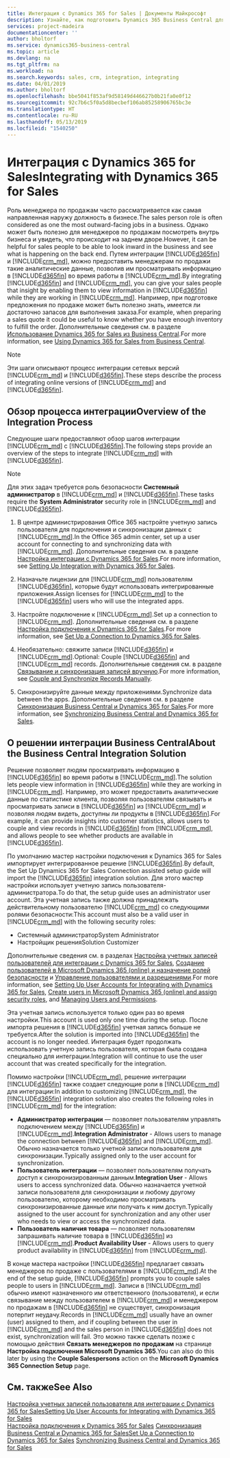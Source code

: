 ```yaml
---
title: Интеграция с Dynamics 365 for Sales | Документы Майкрософт
description: Узнайте, как подготовить Dynamics 365 Business Central для интеграции с Dynamics 365 for Sales.
services: project-madeira
documentationcenter: ''
author: bholtorf
ms.service: dynamics365-business-central
ms.topic: article
ms.devlang: na
ms.tgt_pltfrm: na
ms.workload: na
ms.search.keywords: sales, crm, integration, integrating
ms.date: 04/01/2019
ms.author: bholtorf
ms.openlocfilehash: bbe5041f853af9d58149d446627b0b21fa0e0f12
ms.sourcegitcommit: 92c7b6c5f0a5d8becbef106ab85258906765bc3e
ms.translationtype: HT
ms.contentlocale: ru-RU
ms.lasthandoff: 05/13/2019
ms.locfileid: "1540250"
---
```

# <a name="integrating-with-dynamics-365-for-sales"></a><span data-ttu-id="5cc0e-103">Интеграция с Dynamics 365 for Sales</span><span class="sxs-lookup"><span data-stu-id="5cc0e-103">Integrating with Dynamics 365 for Sales</span></span>
<span data-ttu-id="5cc0e-104">Роль менеджера по продажам часто рассматривается как самая направленная наружу должность в бизнесе.</span><span class="sxs-lookup"><span data-stu-id="5cc0e-104">The sales person role is often considered as one the most outward-facing jobs in a business.</span></span> <span data-ttu-id="5cc0e-105">Однако может быть полезно для менеджеров по продажам посмотреть внутрь бизнеса и увидеть, что происходит на заднем дворе.</span><span class="sxs-lookup"><span data-stu-id="5cc0e-105">However, it can be helpful for sales people to be able to look inward in the business and see what is happening on the back end.</span></span> <span data-ttu-id="5cc0e-106">Путем интеграции [!INCLUDE[d365fin](includes/d365fin_md.md)] и [!INCLUDE[crm_md](includes/crm_md.md)], можно предоставить менеджерам по продажи такие аналитические данные, позволив им просматривать информацию в [!INCLUDE[d365fin](includes/d365fin_md.md)] во время работы в [!INCLUDE[crm_md](includes/crm_md.md)].</span><span class="sxs-lookup"><span data-stu-id="5cc0e-106">By integrating [!INCLUDE[d365fin](includes/d365fin_md.md)] and [!INCLUDE[crm_md](includes/crm_md.md)], you can give your sales people that insight by enabling them to view information in [!INCLUDE[d365fin](includes/d365fin_md.md)] while they are working in [!INCLUDE[crm_md](includes/crm_md.md)].</span></span> <span data-ttu-id="5cc0e-107">Например, при подготовке предложения по продаже может быть полезно знать, имеется ли достаточно запасов для выполнения заказа.</span><span class="sxs-lookup"><span data-stu-id="5cc0e-107">For example, when preparing a sales quote it could be useful to know whether you have enough inventory to fulfill the order.</span></span> <span data-ttu-id="5cc0e-108">Дополнительные сведения см. в разделе [Использование Dynamics 365 for Sales из Business Central](marketing-integrate-dynamicscrm.md).</span><span class="sxs-lookup"><span data-stu-id="5cc0e-108">For more information, see [Using Dynamics 365 for Sales from Business Central](marketing-integrate-dynamicscrm.md).</span></span>

> [!Note]
> <span data-ttu-id="5cc0e-109">Эти шаги описывают процесс интеграции сетевых версий [!INCLUDE[crm_md](includes/crm_md.md)] и [!INCLUDE[d365fin](includes/d365fin_md.md)].</span><span class="sxs-lookup"><span data-stu-id="5cc0e-109">These steps describe the process of integrating online versions of [!INCLUDE[crm_md](includes/crm_md.md)] and [!INCLUDE[d365fin](includes/d365fin_md.md)].</span></span>

<!--## Software Requirements
You must have an Office 365 subscription, and both [!INCLUDE[crm_md](includes/crm_md.md)] and [!INCLUDE[d365fin](includes/d365fin_md.md)] must be part of the same organization.  -->

## <a name="overview-of-the-integration-process"></a><span data-ttu-id="5cc0e-110">Обзор процесса интеграции</span><span class="sxs-lookup"><span data-stu-id="5cc0e-110">Overview of the Integration Process</span></span>
<span data-ttu-id="5cc0e-111">Следующие шаги предоставляют обзор шагов интеграции [!INCLUDE[crm_md](includes/crm_md.md)] с [!INCLUDE[d365fin](includes/d365fin_md.md)].</span><span class="sxs-lookup"><span data-stu-id="5cc0e-111">The following steps provide an overview of the steps to integrate [!INCLUDE[crm_md](includes/crm_md.md)] with [!INCLUDE[d365fin](includes/d365fin_md.md)].</span></span>

> [!Note]  
> <span data-ttu-id="5cc0e-112">Для этих задач требуется роль безопасности **Системный администратор** в [!INCLUDE[crm_md](includes/crm_md.md)] и [!INCLUDE[d365fin](includes/d365fin_md.md)].</span><span class="sxs-lookup"><span data-stu-id="5cc0e-112">These tasks require the **System Administrator** security role in [!INCLUDE[crm_md](includes/crm_md.md)] and [!INCLUDE[d365fin](includes/d365fin_md.md)].</span></span>  

1. <span data-ttu-id="5cc0e-113">В центре администрирования Office 365 настройте учетную запись пользователя для подключения и синхронизации данных с [!INCLUDE[crm_md](includes/crm_md.md)].</span><span class="sxs-lookup"><span data-stu-id="5cc0e-113">In the Office 365 admin center, set up a user account for connecting to and synchronizing data with [!INCLUDE[crm_md](includes/crm_md.md)].</span></span> <span data-ttu-id="5cc0e-114">Дополнительные сведения см. в разделе [Настройка интеграции с Dynamics 365 for Sales](admin-setting-up-integration-with-dynamics-sales.md).</span><span class="sxs-lookup"><span data-stu-id="5cc0e-114">For more information, see [Setting Up Integration with Dynamics 365 for Sales](admin-setting-up-integration-with-dynamics-sales.md).</span></span>

2. <span data-ttu-id="5cc0e-115">Назначьте лицензии для [!INCLUDE[crm_md](includes/crm_md.md)] пользователям [!INCLUDE[d365fin](includes/d365fin_md.md)], которые будут использовать интегрированные приложения.</span><span class="sxs-lookup"><span data-stu-id="5cc0e-115">Assign licenses for [!INCLUDE[crm_md](includes/crm_md.md)] to the [!INCLUDE[d365fin](includes/d365fin_md.md)] users who will use the integrated apps.</span></span>

3. <span data-ttu-id="5cc0e-116">Настройте подключение к [!INCLUDE[crm_md](includes/crm_md.md)].</span><span class="sxs-lookup"><span data-stu-id="5cc0e-116">Set up a connection to [!INCLUDE[crm_md](includes/crm_md.md)].</span></span> <span data-ttu-id="5cc0e-117">Дополнительные сведения см. в разделе [Настройка подключения к Dynamics 365 for Sales](admin-how-to-set-up-a-dynamics-crm-connection.md).</span><span class="sxs-lookup"><span data-stu-id="5cc0e-117">For more information, see [Set Up a Connection to Dynamics 365 for Sales](admin-how-to-set-up-a-dynamics-crm-connection.md).</span></span>  

4. <span data-ttu-id="5cc0e-118">Необязательно: свяжите записи [!INCLUDE[d365fin](includes/d365fin_md.md)] и [!INCLUDE[crm_md](includes/crm_md.md)].</span><span class="sxs-lookup"><span data-stu-id="5cc0e-118">Optional: Couple [!INCLUDE[d365fin](includes/d365fin_md.md)] and [!INCLUDE[crm_md](includes/crm_md.md)] records.</span></span> <span data-ttu-id="5cc0e-119">Дополнительные сведения см. в разделе [Связывание и синхронизация записей вручную](admin-how-to-couple-and-synchronize-records-manually.md).</span><span class="sxs-lookup"><span data-stu-id="5cc0e-119">For more information, see [Couple and Synchronize Records Manually](admin-how-to-couple-and-synchronize-records-manually.md).</span></span>

5. <span data-ttu-id="5cc0e-120">Синхронизируйте данные между приложениями.</span><span class="sxs-lookup"><span data-stu-id="5cc0e-120">Synchronize data between the apps.</span></span> <span data-ttu-id="5cc0e-121">Дополнительные сведения см. в разделе [Синхронизация Business Central и Dynamics 365 for Sales](admin-synchronizing-business-central-and-sales.md).</span><span class="sxs-lookup"><span data-stu-id="5cc0e-121">For more information, see [Synchronizing Business Central and Dynamics 365 for Sales](admin-synchronizing-business-central-and-sales.md).</span></span>  

## <a name="about-the-business-central-integration-solution"></a><span data-ttu-id="5cc0e-122">О решении интеграции Business Central</span><span class="sxs-lookup"><span data-stu-id="5cc0e-122">About the Business Central Integration Solution</span></span>
<span data-ttu-id="5cc0e-123">Решение позволяет людям просматривать информацию в [!INCLUDE[d365fin](includes/d365fin_md.md)] во время работы в [!INCLUDE[crm_md](includes/crm_md.md)].</span><span class="sxs-lookup"><span data-stu-id="5cc0e-123">The solution lets people view information in [!INCLUDE[d365fin](includes/d365fin_md.md)] while they are working in [!INCLUDE[crm_md](includes/crm_md.md)].</span></span> <span data-ttu-id="5cc0e-124">Например, это может предоставить аналитические данные по статистике клиента, позволяя пользователям связывать и просматривать записи в [!INCLUDE[d365fin](includes/d365fin_md.md)] из [!INCLUDE[crm_md](includes/crm_md.md)] и позволяя людям видеть, доступны ли продукты в [!INCLUDE[d365fin](includes/d365fin_md.md)].</span><span class="sxs-lookup"><span data-stu-id="5cc0e-124">For example, it can provide insights into customer statistics, allows users to couple and view records in [!INCLUDE[d365fin](includes/d365fin_md.md)] from [!INCLUDE[crm_md](includes/crm_md.md)], and allows people to see whether products are available in [!INCLUDE[d365fin](includes/d365fin_md.md)].</span></span>

<span data-ttu-id="5cc0e-125">По умолчанию мастер настройки подключения к Dynamics 365 for Sales импортирует интегрированное решение [!INCLUDE[d365fin](includes/d365fin_md.md)].</span><span class="sxs-lookup"><span data-stu-id="5cc0e-125">By default, the Set Up Dynamics 365 for Sales Connection assisted setup guide will import the [!INCLUDE[d365fin](includes/d365fin_md.md)] integration solution.</span></span> <span data-ttu-id="5cc0e-126">Для этого мастер настройки использует учетную запись пользователя-администратора.</span><span class="sxs-lookup"><span data-stu-id="5cc0e-126">To do that, the setup guide uses an administrator user account.</span></span> <span data-ttu-id="5cc0e-127">Эта учетная запись также должна принадлежать действительному пользователю [!INCLUDE[crm_md](includes/crm_md.md)] со следующими ролями безопасности:</span><span class="sxs-lookup"><span data-stu-id="5cc0e-127">This account must also be a valid user in [!INCLUDE[crm_md](includes/crm_md.md)] with the following security roles:</span></span>

* <span data-ttu-id="5cc0e-128">Системный администратор</span><span class="sxs-lookup"><span data-stu-id="5cc0e-128">System Administrator</span></span>  
* <span data-ttu-id="5cc0e-129">Настройщик решения</span><span class="sxs-lookup"><span data-stu-id="5cc0e-129">Solution Customizer</span></span>  

<span data-ttu-id="5cc0e-130">Дополнительные сведения см. в разделах [Настройка учетных записей пользователей для интеграции с Dynamics 365 for Sales](admin-setting-up-integration-with-dynamics-sales.md), [Создание пользователей в Microsoft Dynamics 365 (online) и назначение ролей безопасности](/dynamics365/customer-engagement/admin/create-users-assign-online-security-roles.md) и [Управление пользователями и разрешениями](ui-how-users-permissions.md).</span><span class="sxs-lookup"><span data-stu-id="5cc0e-130">For more information, see [Setting Up User Accounts for Integrating with Dynamics 365 for Sales](admin-setting-up-integration-with-dynamics-sales.md), [Create users in Microsoft Dynamics 365 (online) and assign security roles](/dynamics365/customer-engagement/admin/create-users-assign-online-security-roles.md), and [Managing Users and Permissions](ui-how-users-permissions.md).</span></span>  

<span data-ttu-id="5cc0e-131">Эта учетная запись используется только один раз во время настройки.</span><span class="sxs-lookup"><span data-stu-id="5cc0e-131">This account is used only one time during the setup.</span></span> <span data-ttu-id="5cc0e-132">После импорта решения в [!INCLUDE[d365fin](includes/d365fin_md.md)] учетная запись больше не требуется.</span><span class="sxs-lookup"><span data-stu-id="5cc0e-132">After the solution is imported into [!INCLUDE[d365fin](includes/d365fin_md.md)] the account is no longer needed.</span></span> <span data-ttu-id="5cc0e-133">Интеграция будет продолжать использовать учетную запись пользователя, которая была создана специально для интеграции.</span><span class="sxs-lookup"><span data-stu-id="5cc0e-133">Integration will continue to use the user account that was created specifically for the integration.</span></span>

<span data-ttu-id="5cc0e-134">Помимо настройки [!INCLUDE[crm_md](includes/crm_md.md)], решение интеграции [!INCLUDE[d365fin](includes/d365fin_md.md)] также создает следующие роли в [!INCLUDE[crm_md](includes/crm_md.md)] для интеграции:</span><span class="sxs-lookup"><span data-stu-id="5cc0e-134">In addition to customizing [!INCLUDE[crm_md](includes/crm_md.md)], the [!INCLUDE[d365fin](includes/d365fin_md.md)] integration solution also creates the following roles in [!INCLUDE[crm_md](includes/crm_md.md)] for the integration:</span></span>

* <span data-ttu-id="5cc0e-135">**Администратор интеграции** — позволяет пользователям управлять подключением между [!INCLUDE[d365fin](includes/d365fin_md.md)] и [!INCLUDE[crm_md](includes/crm_md.md)].</span><span class="sxs-lookup"><span data-stu-id="5cc0e-135">**Integration Administrator** - Allows users to manage the connection between [!INCLUDE[d365fin](includes/d365fin_md.md)] and [!INCLUDE[crm_md](includes/crm_md.md)].</span></span> <span data-ttu-id="5cc0e-136">Обычно назначается только учетной записи пользователя для синхронизации.</span><span class="sxs-lookup"><span data-stu-id="5cc0e-136">Typically assigned only to the user account for synchronization.</span></span>  
* <span data-ttu-id="5cc0e-137">**Пользователь интеграции** — позволяет пользователям получать доступ к синхронизированным данным.</span><span class="sxs-lookup"><span data-stu-id="5cc0e-137">**Integration User** - Allows users to access synchronized data.</span></span> <span data-ttu-id="5cc0e-138">Обычно назначается учетной записи пользователя для синхронизации и любому другому пользователю, которому необходимо просматривать синхронизированные данные или получать к ним доступ.</span><span class="sxs-lookup"><span data-stu-id="5cc0e-138">Typically assigned to the user account for synchronization and any other user who needs to view or access the synchronized data.</span></span>
* <span data-ttu-id="5cc0e-139">**Пользователь наличия товара** — позволяет пользователям запрашивать наличие товара в [!INCLUDE[d365fin](includes/d365fin_md.md)] из [!INCLUDE[crm_md](includes/crm_md.md)].</span><span class="sxs-lookup"><span data-stu-id="5cc0e-139">**Product Availability User** - Allows users to query product availability in [!INCLUDE[d365fin](includes/d365fin_md.md)] from [!INCLUDE[crm_md](includes/crm_md.md)].</span></span>

<span data-ttu-id="5cc0e-140">В конце мастера настройки [!INCLUDE[d365fin](includes/d365fin_md.md)] предлагает связать менеджеров по продаже с пользователями в [!INCLUDE[crm_md](includes/crm_md.md)].</span><span class="sxs-lookup"><span data-stu-id="5cc0e-140">At the end of the setup guide, [!INCLUDE[d365fin](includes/d365fin_md.md)] prompts you to couple sales people to users in [!INCLUDE[crm_md](includes/crm_md.md)].</span></span> <span data-ttu-id="5cc0e-141">Записи в [!INCLUDE[crm_md](includes/crm_md.md)] обычно имеют назначенного им ответственного (пользователя), и если связывание между пользователем в [!INCLUDE[crm_md](includes/crm_md.md)] и менеджером по продажам в [!INCLUDE[d365fin](includes/d365fin_md.md)] не существует, синхронизация потерпит неудачу.</span><span class="sxs-lookup"><span data-stu-id="5cc0e-141">Records in [!INCLUDE[crm_md](includes/crm_md.md)] usually have an owner (user) assigned to them, and if coupling between the user in [!INCLUDE[crm_md](includes/crm_md.md)] and the sales person in [!INCLUDE[d365fin](includes/d365fin_md.md)] does not exist, synchronization will fail.</span></span> <span data-ttu-id="5cc0e-142">Это можно также сделать позже с помощью действия **Связать менеджеров по продажам** на странице **Настройка подключения Microsoft Dynamics 365**.</span><span class="sxs-lookup"><span data-stu-id="5cc0e-142">You can also do this later by using the **Couple Salespersons** action on the **Microsoft Dynamics 365 Connection Setup** page.</span></span>

## <a name="see-also"></a><span data-ttu-id="5cc0e-143">См. также</span><span class="sxs-lookup"><span data-stu-id="5cc0e-143">See Also</span></span>  
[<span data-ttu-id="5cc0e-144">Настройка учетных записей пользователя для интеграции с Dynamics 365 for Sales</span><span class="sxs-lookup"><span data-stu-id="5cc0e-144">Setting Up User Accounts for Integrating with Dynamics 365 for Sales</span></span>](admin-setting-up-integration-with-dynamics-sales.md)  
<span data-ttu-id="5cc0e-145">[Настройка подключения к Dynamics 365 for Sales](admin-how-to-set-up-a-dynamics-crm-connection.md)
[Синхронизация Business Central и Dynamics 365 for Sales](admin-synchronizing-business-central-and-sales.md)</span><span class="sxs-lookup"><span data-stu-id="5cc0e-145">[Set Up a Connection to Dynamics 365 for Sales](admin-how-to-set-up-a-dynamics-crm-connection.md)
[Synchronizing Business Central and Dynamics 365 for Sales](admin-synchronizing-business-central-and-sales.md)</span></span>
